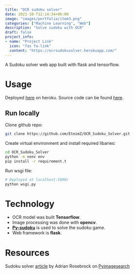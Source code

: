 ```yaml
---
title: "OCR sudoku solver"
date: 2021-10-T12:14:34+06:00
image: "images/portfolio/item3.png"
categories: ["Machine Learning", "Web"]
description: "Solve sudoku with OCR"
draft: false
project_info:
- name: "Project Link"
  icon: "fas fa-link"
  content: "https://ocrsudokusolver.herokuapp.com/"
---
```


A Sudoku solver web app built with flask and tensorflow.

# Usage
Deployed [here](https://ocrsudokusolver.herokuapp.com/) on heroku.
Source code can be found [here](https://github.com/EteimZ/OCR_Sudoku_Solver).

## Run locally

Clone github repo:

```bash
git clone https://github.com/EteimZ/OCR_Sudoku_Solver.git
```
Create virtual environment and install required libaries:

```bash
cd OCR_Sudoku_Solver
python -m venv env
pip install -r requirement.t
```

Run wsgi file:
```bash
# Deployed at localhost:5000/
python wsgi.py
```

# Technology
- OCR model was built **Tensorflow**.
- Image processing was done with **opencv**.
- [**Py-sudoku**](https://pypi.org/project/py-sudoku/) is used to solve the sudoku game.
- Web framework is **flask**.

# Resources
Sudoku solver [article](https://www.pyimagesearch.com/2020/08/10/opencv-sudoku-solver-and-ocr/) by  Adrian Rosebrock  on [Pyimagesearch](https://www.pyimagesearch.com/)
